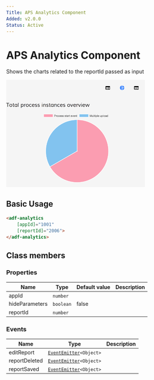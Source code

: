 ```yaml
---
Title: APS Analytics Component
Added: v2.0.0
Status: Active
---
```


# APS Analytics Component

Shows the charts related to the reportId passed as input

![Analytics-without-parameters](../docassets/images/analytics-without-parameters.png)

## Basic Usage

```html
<adf-analytics 
    [appId]="1001" 
    [reportId]="2006">
</adf-analytics>
```

## Class members

### Properties

| Name | Type | Default value | Description |
| ---- | ---- | ------------- | ----------- |
| appId | `number` |  |  |
| hideParameters | `boolean` | false |  |
| reportId | `number` |  |  |

### Events

| Name | Type | Description |
| ---- | ---- | ----------- |
| editReport | [`EventEmitter`](https://angular.io/api/core/EventEmitter)`<Object>` |  |
| reportDeleted | [`EventEmitter`](https://angular.io/api/core/EventEmitter)`<Object>` |  |
| reportSaved | [`EventEmitter`](https://angular.io/api/core/EventEmitter)`<Object>` |  |
